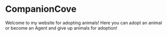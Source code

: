 # CompanionCove
Welcome to my website for adopting animals! Here you can adopt an animal or become an Agent and give up animals for adoption!
